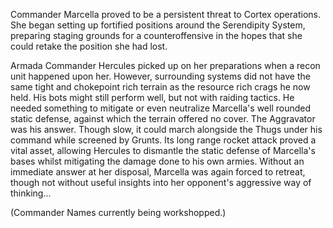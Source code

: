 Commander Marcella proved to be a persistent threat to Cortex operations. She began setting up fortified positions around the Serendipity System, preparing staging grounds for a counteroffensive in the hopes that she could retake the position she had lost.

Armada Commander Hercules picked up on her preparations when a recon unit happened upon her. However, surrounding systems did not have the same tight and chokepoint rich terrain as the resource rich crags he now held. His bots might still perform well, but not with raiding tactics. He needed something to mitigate or even neutralize Marcella's well rounded static defense, against which the terrain offered no cover. The Aggravator was his answer. Though slow, it could march alongside the Thugs under his command while screened by Grunts. Its long range rocket attack proved a vital asset, allowing Hercules to dismantle the static defense of Marcella's bases whilst mitigating the damage done to his own armies. Without an immediate answer at her disposal, Marcella was again forced to retreat, though not without useful insights into her opponent's aggressive way of thinking...

(Commander Names currently being workshopped.)